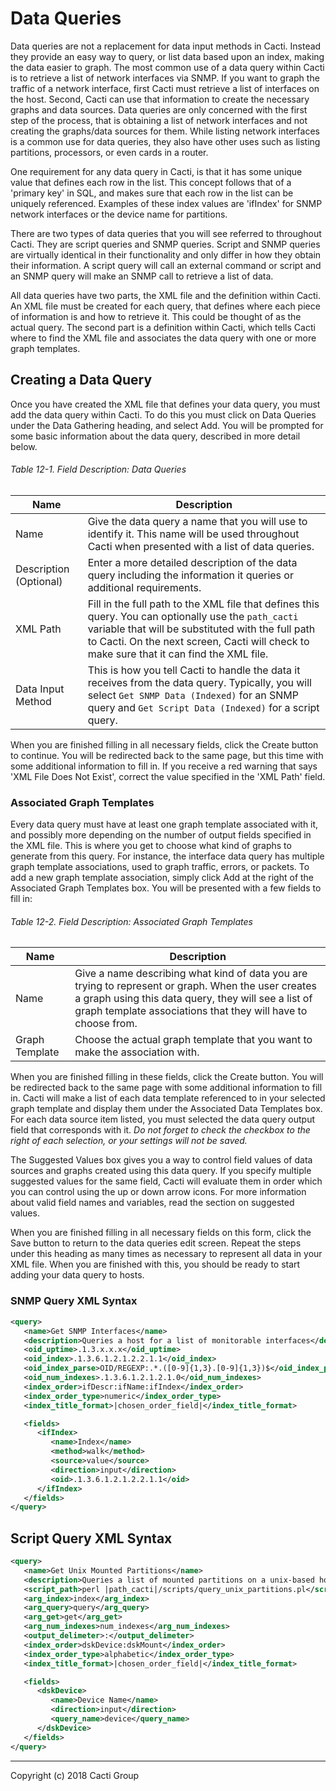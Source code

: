 # Data Queries

Data queries are not a replacement for data input methods in Cacti. Instead
they provide an easy way to query, or list data based upon an index, making the
data easier to graph. The most common use of a data query within Cacti is to
retrieve a list of network interfaces via SNMP. If you want to graph the
traffic of a network interface, first Cacti must retrieve a list of interfaces
on the host. Second, Cacti can use that information to create the necessary
graphs and data sources. Data queries are only concerned with the first step of
the process, that is obtaining a list of network interfaces and not creating
the graphs/data sources for them. While listing network interfaces is a common
use for data queries, they also have other uses such as listing partitions,
processors, or even cards in a router.

One requirement for any data query in Cacti, is that it has some unique value
that defines each row in the list. This concept follows that of a 'primary key'
in SQL, and makes sure that each row in the list can be uniquely referenced.
Examples of these index values are 'ifIndex' for SNMP network interfaces or the
device name for partitions.

There are two types of data queries that you will see referred to throughout
Cacti. They are script queries and SNMP queries. Script and SNMP queries are
virtually identical in their functionality and only differ in how they obtain
their information. A script query will call an external command or script and
an SNMP query will make an SNMP call to retrieve a list of data.

All data queries have two parts, the XML file and the definition within Cacti.
An XML file must be created for each query, that defines where each piece of
information is and how to retrieve it. This could be thought of as the actual
query. The second part is a definition within Cacti, which tells Cacti where to
find the XML file and associates the data query with one or more graph
templates.

## Creating a Data Query

Once you have created the XML file that defines your data query, you must add
the data query within Cacti. To do this you must click on Data Queries under
the Data Gathering heading, and select Add. You will be prompted for some basic
information about the data query, described in more detail below.

###### Table 12-1. Field Description: Data Queries

Name | Description
--- | ---
Name | Give the data query a name that you will use to identify it. This name will be used throughout Cacti when presented with a list of data queries.
Description (Optional) | Enter a more detailed description of the data query including the information it queries or additional requirements.
XML Path | Fill in the full path to the XML file that defines this query. You can optionally use the `path_cacti` variable that will be substituted with the full path to Cacti. On the next screen, Cacti will check to make sure that it can find the XML file.
Data Input Method | This is how you tell Cacti to handle the data it receives from the data query. Typically, you will select `Get SNMP Data (Indexed)` for an SNMP query and `Get Script Data (Indexed)` for a script query.

When you are finished filling in all necessary fields, click the Create button
to continue. You will be redirected back to the same page, but this time with
some additional information to fill in. If you receive a red warning that says
'XML File Does Not Exist', correct the value specified in the 'XML Path' field.

### Associated Graph Templates

Every data query must have at least one graph template associated with it, and
possibly more depending on the number of output fields specified in the XML
file. This is where you get to choose what kind of graphs to generate from this
query. For instance, the interface data query has multiple graph template
associations, used to graph traffic, errors, or packets. To add a new graph
template association, simply click Add at the right of the Associated Graph
Templates box. You will be presented with a few fields to fill in:

###### Table 12-2. Field Description: Associated Graph Templates

Name | Description
--- | ---
Name | Give a name describing what kind of data you are trying to represent or graph. When the user creates a graph using this data query, they will see a list of graph template associations that they will have to choose from.
Graph Template | Choose the actual graph template that you want to make the association with.

When you are finished filling in these fields, click the Create button. You
will be redirected back to the same page with some additional information to
fill in. Cacti will make a list of each data template referenced to in your
selected graph template and display them under the Associated Data Templates
box. For each data source item listed, you must selected the data query output
field that corresponds with it. *Do not forget to check the checkbox to the
right of each selection, or your settings will not be saved.*

The Suggested Values box gives you a way to control field values of data
sources and graphs created using this data query. If you specify multiple
suggested values for the same field, Cacti will evaluate them in order which
you can control using the up or down arrow icons. For more information about
valid field names and variables, read the section on suggested values.

When you are finished filling in all necessary fields on this form, click the
Save button to return to the data queries edit screen. Repeat the steps under
this heading as many times as necessary to represent all data in your XML file.
When you are finished with this, you should be ready to start adding your data
query to hosts.

### SNMP Query XML Syntax

```xml
<query>
   <name>Get SNMP Interfaces</name>
   <description>Queries a host for a list of monitorable interfaces</description>
   <oid_uptime>.1.3.x.x.x</oid_uptime>
   <oid_index>.1.3.6.1.2.1.2.2.1.1</oid_index>
   <oid_index_parse>OID/REGEXP:.*.([0-9]{1,3}.[0-9]{1,3})$</oid_index_parse>
   <oid_num_indexes>.1.3.6.1.2.1.2.1.0</oid_num_indexes>
   <index_order>ifDescr:ifName:ifIndex</index_order>
   <index_order_type>numeric</index_order_type>
   <index_title_format>|chosen_order_field|</index_title_format>

   <fields>
      <ifIndex>
         <name>Index</name>
         <method>walk</method>
         <source>value</source>
         <direction>input</direction>
         <oid>.1.3.6.1.2.1.2.2.1.1</oid>
      </ifIndex>
   </fields>
</query>
```

## Script Query XML Syntax

```xml
<query>
   <name>Get Unix Mounted Partitions</name>
   <description>Queries a list of mounted partitions on a unix-based host  with the 'df' command.</description>
   <script_path>perl |path_cacti|/scripts/query_unix_partitions.pl</script_path>
   <arg_index>index</arg_index>
   <arg_query>query</arg_query>
   <arg_get>get</arg_get>
   <arg_num_indexes>num_indexes</arg_num_indexes>
   <output_delimeter>:</output_delimeter>
   <index_order>dskDevice:dskMount</index_order>
   <index_order_type>alphabetic</index_order_type>
   <index_title_format>|chosen_order_field|</index_title_format>

   <fields>
      <dskDevice>
         <name>Device Name</name>
         <direction>input</direction>
         <query_name>device</query_name>
      </dskDevice>
   </fields>
</query>
```

---
Copyright (c) 2018 Cacti Group
